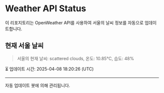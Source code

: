 
# Weather API Status

이 리포지토리는 OpenWeather API를 사용하여 서울의 날씨 정보를 자동으로 업데이트합니다.

## 현재 서울 날씨
> 서울의 현재 날씨: scattered clouds, 온도: 10.85°C, 습도: 48%

⏳ 업데이트 시간: 2025-04-08 18:20:26 (UTC)

---
자동 업데이트 봇에 의해 관리됩니다.
